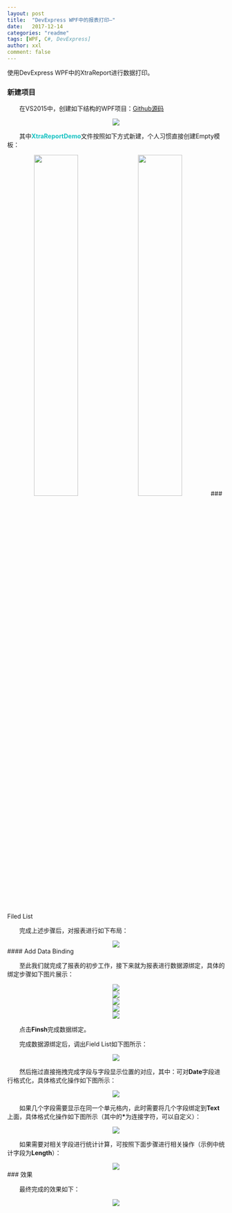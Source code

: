 ```yaml
---
layout: post
title:  "DevExpress WPF中的报表打印—"
date:   2017-12-14
categories: "readme"
tags: [WPF, C#, DevExpress]
author: xxl
comment: false
---
```

使用DevExpress WPF中的XtraReport进行数据打印。

### 新建项目
<p style="text-indent: 2em">在VS2015中，创建如下结构的WPF项目：<a href="https://github.com/xxlllq/Dev_Wpf_XtraReport" target="_blank">Github源码</a></p>
<div style="text-align:center"><img height="auto" src="/assets/images/post/2017/2017-12-14-dev_wpf_xtrareport/devwpfxtrareport.png"/></div>
<p style="text-indent: 2em">其中<span style="color:#16c2c2;font-weight:bold;">XtraReportDemo</span>文件按照如下方式新建，个人习惯直接创建Empty模板：</p>
<div style="text-align:center;display:inline">
<img width="45%" height="auto" src="/assets/images/post/2017/2017-12-14-dev_wpf_xtrareport/new_report_cs.png" style="margin-right:10px"/>
<img width="45%" height="auto" src="/assets/images/post/2017/2017-12-14-dev_wpf_xtrareport/new_xtrareport.png"/>
</div>
### Filed List
<p style="text-indent: 2em">完成上述步骤后，对报表进行如下布局：</p>
<div style="text-align:center"><img height="auto" src="/assets/images/post/2017/2017-12-14-dev_wpf_xtrareport/table.png"/></div>
#### Add Data Binding
<p style="text-indent: 2em">至此我们就完成了报表的初步工作，接下来就为报表进行数据源绑定，具体的绑定步骤如下图片展示：</p>
<div style="text-align:center"><img height="auto" src="/assets/images/post/2017/2017-12-14-dev_wpf_xtrareport/add_databinding.png"/></div>
<div style="text-align:center"><img height="auto" src="/assets/images/post/2017/2017-12-14-dev_wpf_xtrareport/data_souce_wizard.png"/></div>
<div style="text-align:center"><img height="auto" src="/assets/images/post/2017/2017-12-14-dev_wpf_xtrareport/select_viewmodel.png"/></div>
<div style="text-align:center"><img height="auto" src="/assets/images/post/2017/2017-12-14-dev_wpf_xtrareport/view_item_source.png"/></div>
<div style="text-align:center"><img height="auto" src="/assets/images/post/2017/2017-12-14-dev_wpf_xtrareport/retrieve_the.png"/></div>
<p style="text-indent: 2em">点击<strong>Finsh</strong>完成数据绑定。</p>
<p style="text-indent: 2em">完成数据源绑定后，调出Field List如下图所示：</p>
<div style="text-align:center"><img height="auto" src="/assets/images/post/2017/2017-12-14-dev_wpf_xtrareport/field_list.png"/></div>
<p style="text-indent: 2em">然后拖过直接拖拽完成字段与字段显示位置的对应，其中：可对<strong>Date</strong>字段进行格式化，具体格式化操作如下图所示：</p>
<div style="text-align:center"><img height="auto" src="/assets/images/post/2017/2017-12-14-dev_wpf_xtrareport/date_format.png"/></div>
<p style="text-indent: 2em">如果几个字段需要显示在同一个单元格内，此时需要将几个字段绑定到<strong>Text</strong>上面，具体格式化操作如下图所示（其中的<strong>*</strong>为连接字符，可以自定义）：</p>
<div style="text-align:center"><img height="auto" src="/assets/images/post/2017/2017-12-14-dev_wpf_xtrareport/binding_LWT.png"/></div>
<p style="text-indent: 2em">如果需要对相关字段进行统计计算，可按照下面步骤进行相关操作（示例中统计字段为<strong>Length</strong>）：</p>
<div style="text-align:center"><img height="auto" src="/assets/images/post/2017/2017-12-14-dev_wpf_xtrareport/sum_length.png"/></div>
### 效果
<p style="text-indent: 2em">最终完成的效果如下：</p>
<div style="text-align:center"><img height="auto" src="/assets/images/post/2017/2017-12-14-dev_wpf_xtrareport/print_result.png"/></div>